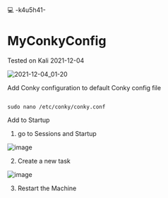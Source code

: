 💻 -k4u5h41-

# MyConkyConfig

Tested on Kali 2021-12-04

![2021-12-04_01-20](https://user-images.githubusercontent.com/66146701/144705945-e5a07e24-9ed0-44c1-9e4b-2196b2b617b7.png)


Add Conky configuration to default Conky config file

```

sudo nano /etc/conky/conky.conf

```

Add to Startup

1. go to Sessions and Startup

![image](https://user-images.githubusercontent.com/66146701/144706201-a56f7283-0567-4a4e-be8b-b03b2421a26e.png)

2. Create a new task

![image](https://user-images.githubusercontent.com/66146701/144706239-bb5ddfd4-3c79-4b22-afc0-a35adba3ca5e.png)

3. Restart the Machine
